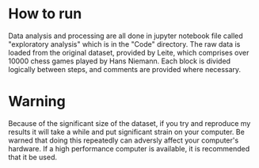 # How to run

Data analysis and processing are all done in jupyter notebook file called "exploratory analysis" which is in the "Code" directory. The raw data is loaded from the original dataset, provided by Leite, which comprises over 10000 chess games played by Hans Niemann. Each block is divided logically between steps, and comments are provided where necessary.

# Warning

Because of the significant size of the dataset, if you try and reproduce my results it will take a while and put significant strain on your computer. Be warned that doing this repeatedly can adversly affect your computer's hardware. If a high performance computer is available, it is recommended that it be used.